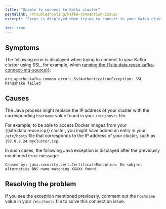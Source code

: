 ```yaml
---
title: "Unable to connect to Kafka cluster"
permalink: /troubleshooting/kafka-connection-issue/
excerpt: "Error is displayed when trying to connect to your Kafka cluster."

toc: true
---
```


## Symptoms

The following error is displayed when trying to connect to your Kafka cluster using SSL, for example, when [running the {{site.data.reuse.kafka-connect-mq-source}}](../../connecting/mq/):

```
org.apache.kafka.common.errors.SslAuthenticationException: SSL handshake failed
```

## Causes

The Java process might replace the IP address of your cluster with the corresponding `hostname` value found in your `/etc/hosts` file.

For example, to be able to access Docker images from your {{site.data.reuse.icp}} cluster, you might have added an entry in your `/etc/hosts` file that corresponds to the IP address of your cluster, such as `192.0.2.24 mycluster.icp`.

In such cases, the following Java exception is displayed after the previously mentioned error message:

```
Caused by: java.security.cert.CertificateException: No subject alternative DNS name matching XXXXX found.
```

## Resolving the problem

If you see the exception mentioned previously, comment out the `hostname` value in your `/etc/hosts` file to solve this connection issue.
